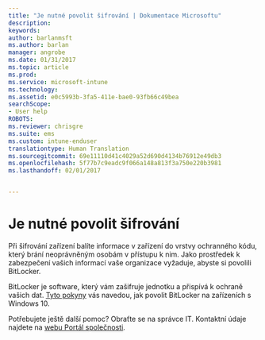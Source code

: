 ```yaml
---
title: "Je nutné povolit šifrování | Dokumentace Microsoftu"
description: 
keywords: 
author: barlanmsft
ms.author: barlan
manager: angrobe
ms.date: 01/31/2017
ms.topic: article
ms.prod: 
ms.service: microsoft-intune
ms.technology: 
ms.assetid: e0c5993b-3fa5-411e-bae0-93fb66c49bea
searchScope:
- User help
ROBOTS: 
ms.reviewer: chrisgre
ms.suite: ems
ms.custom: intune-enduser
translationtype: Human Translation
ms.sourcegitcommit: 69e11110d41c4029a52d690d4134b76912e49db3
ms.openlocfilehash: 5f77b7c9eadc9f066a148a813f3a750e220b3981
ms.lasthandoff: 02/01/2017


---
```

# <a name="you-need-to-enable-encryption"></a>Je nutné povolit šifrování

Při šifrování zařízení balíte informace v zařízení do vrstvy ochranného kódu, který brání neoprávněným osobám v přístupu k nim. Jako prostředek k zabezpečení vašich informací vaše organizace vyžaduje, abyste si povolili BitLocker.

BitLocker je software, který vám zašifruje jednotku a přispívá k ochraně vašich dat. [Tyto pokyny](https://gallery.technet.microsoft.com/How-to-turn-on-BitLocker-34294d3d) vás navedou, jak povolit BitLocker na zařízeních s Windows 10.

Potřebujete ještě další pomoc? Obraťte se na správce IT. Kontaktní údaje najdete na [webu Portál společnosti](http://portal.manage.microsoft.com).

